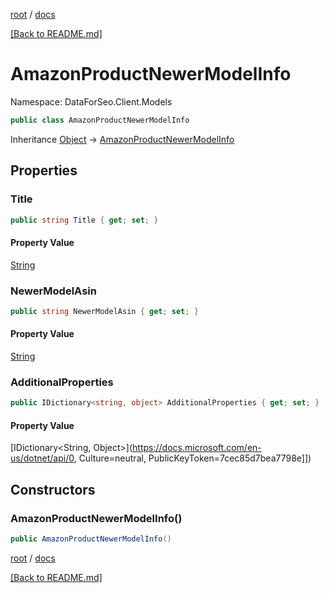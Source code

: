 [root](./../ "root") / [docs](./ "docs")

[[Back to README.md]](./../README.md "[Back to README.md]")

# AmazonProductNewerModelInfo

Namespace: DataForSeo.Client.Models

```csharp
public class AmazonProductNewerModelInfo
```

Inheritance [Object](https://docs.microsoft.com/en-us/dotnet/api/Object) → [AmazonProductNewerModelInfo](./AmazonProductNewerModelInfo.md)

## Properties

### **Title**

```csharp
public string Title { get; set; }
```

#### Property Value

[String](https://docs.microsoft.com/en-us/dotnet/api/String)<br>

### **NewerModelAsin**

```csharp
public string NewerModelAsin { get; set; }
```

#### Property Value

[String](https://docs.microsoft.com/en-us/dotnet/api/String)<br>

### **AdditionalProperties**

```csharp
public IDictionary<string, object> AdditionalProperties { get; set; }
```

#### Property Value

[IDictionary&lt;String, Object&gt;](https://docs.microsoft.com/en-us/dotnet/api/0, Culture=neutral, PublicKeyToken=7cec85d7bea7798e]])<br>

## Constructors

### **AmazonProductNewerModelInfo()**

```csharp
public AmazonProductNewerModelInfo()
```

[root](./../ "root") / [docs](./ "docs")

[[Back to README.md]](./../README.md "[Back to README.md]")